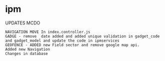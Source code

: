 # ipm

UPDATES MCDO

	NAVIGATION MOVE In index.controller.js
	GADGE - remove  date added and added unique validation in gadget_code and gadget_model and update the code in ipmservices
	GEOFENCE - ADDED new Field sector and remove google map api.
	Added new Navigation
	Changes in database
	